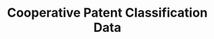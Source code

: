---
bigquery: https://console.cloud.google.com/bigquery?p=patents-public-data&d=cpc&page=dataset
citation: '“Cooperative Patent Classification” by the EPO and USPTO, for public use. '
contributors: EPO, USPTO
cost: None
description: Cooperative Patent Classification Data contains the scheme and definitions
  of the Cooperative Patent Classification system for classifying patent documents.
  The CPC is the result of a partnership between the EPO and the USPTO in their joint
  effort to develop a common, internationally compatible classification system for
  technical documents, in particular patent publications, which will be used by both
  offices in the patent granting process
documentation: https://www.cooperativepatentclassification.org/cpcSchemeAndDefinitions
last_edit: Mon, 04 Apr 2022 19:07:06 GMT
location: https://www.cooperativepatentclassification.org/index
maintained_by: USPTO, EPO
schema_fields: '[''date_revised'', ''child_groups'', ''dateRevised'', ''residualReferences'',
  ''limitingReferences'', ''parents'', ''breakdownCode'', ''applicationReferences'',
  ''residual_references'', ''additional_only'', ''titlePart'', ''synonyms'', ''notAllocatable'',
  ''informative_references'', ''children'', ''ipcConcordant'', ''titleFull'', ''definition'',
  ''title_part'', ''application_references'', ''status'', ''symbol'', ''ipc_concordant'',
  ''title_full'', ''childGroups'', ''breakdown_code'', ''informativeReferences'',
  ''limiting_references'', ''glossary'', ''sizeCache'', ''level'', ''not_allocatable'']'
shortname: cooperative_patent_classification
tags:
- patents
- science
title: Cooperative Patent Classification Data
uuid: 984374a7-16e9-4b35-9445-458daceb01bf
---